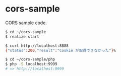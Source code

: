 # cors-sample

CORS sample code.

```bash
$ cd ~/cors-sample
$ realize start
```

```bash
$ curl http://localhost:8888
{"status":200,"result":"Cookie が取得できなかった"}%
```

```bash
$ cd ~/cors-sample/php
$ php -S localhost:9999
# => http://localhost:9999
```
